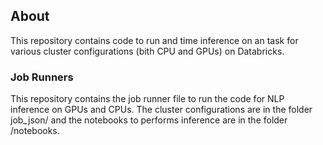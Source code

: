 
## About

This repository contains code to run and time inference on an task for various cluster configurations (bith CPU and GPUs) on Databricks.

### Job Runners 

This repository contains the job runner file to run the code for NLP inference on GPUs and CPUs. The cluster configurations are in the folder job_json/ and the notebooks to performs inference are in the folder /notebooks. 

